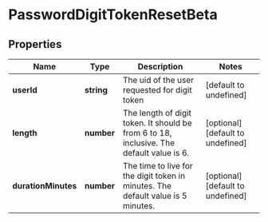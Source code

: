 # PasswordDigitTokenResetBeta

## Properties

Name | Type | Description | Notes
------------ | ------------- | ------------- | -------------
**userId** | **string** | The uid of the user requested for digit token | [default to undefined]
**length** | **number** | The length of digit token. It should be from 6 to 18, inclusive. The default value is 6. | [optional] [default to undefined]
**durationMinutes** | **number** | The time to live for the digit token in minutes. The default value is 5 minutes. | [optional] [default to undefined]

